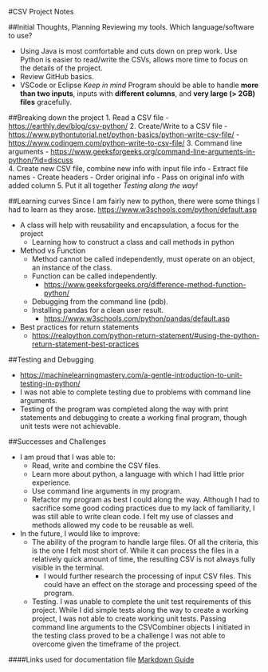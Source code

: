 #CSV Project Notes

##Initial Thoughts, Planning
Reviewing my tools. Which language/software to use?
- Using Java is most comfortable and cuts down on prep work. Use Python is easier to read/write the CSVs, allows more time to focus on the details of the project.
- Review GitHub basics.
- VSCode or Eclipse
*Keep in mind*
Program should be able to handle **more than two inputs**, inputs with **different columns**, and **very large (> 2GB) files** gracefully.

##Breaking down the project
    1. Read a CSV file
        - https://earthly.dev/blog/csv-python/
    2. Create/Write to a CSV file
        - https://www.pythontutorial.net/python-basics/python-write-csv-file/
        - https://www.codingem.com/python-write-to-csv-file/
    3. Command line arguments
        - https://www.geeksforgeeks.org/command-line-arguments-in-python/?id=discuss  
    4. Create new CSV file, combine new info with input file info
        - Extract file names
        - Create headers
        - Order original info
        - Pass on original info with added column
    5. Put it all together
*Testing along the way!*

##Learning curves
Since I am fairly new to python, there were some things I had to learn as they arose.
https://www.w3schools.com/python/default.asp 
- A class will help with reusability and encapsulation, a focus for the project
    - Learning how to construct a class and call methods in python 
- Method vs Function
    - Method cannot be called independently, must operate on an object, an instance of the class.
    - Function can be called independently.
        - https://www.geeksforgeeks.org/difference-method-function-python/ 
    - Debugging from the command line (pdb).
    - Installing pandas for a clean user result.
        - https://www.w3schools.com/python/pandas/default.asp
- Best practices for return statements
    - https://realpython.com/python-return-statement/#using-the-python-return-statement-best-practices 

##Testing and Debugging
- https://machinelearningmastery.com/a-gentle-introduction-to-unit-testing-in-python/ 
- I was not able to complete testing due to problems with command line arguments. 
- Testing of the program was completed along the way with print statements and debugging to create a working final program, though unit tests were not achievable.

##Successes and Challenges
- I am proud that I was able to:
    - Read, write and combine the CSV files.
    - Learn more about python, a language with which I had little prior experience.
    - Use command line arguments in my program.
    - Refactor my program as best I could along the way. Although I had to sacrifice some good coding practices due to my lack of familiarity, I was still able to write clean code. I felt my use of classes and methods allowed my code to be reusable as well.
- In the future, I would like to improve:
    - The ability of the program to handle large files. Of all the criteria, this is the one I felt most short of. While it can process the files in a relatively quick amount of time, the resulting CSV is not always fully visible in the terminal.
        - I would further research the processing of input CSV files. This could have an effect on the storage and processing speed of the program. 
    - Testing. I was unable to complete the unit test requirements of this project. While I did simple tests along the way to create a working project, I was not able to create working unit tests. Passing command line arguments to the CSVCombiner objects I initiated in the testing class proved to be a challenge I was not able to overcome given the timeframe of the project.


####Links used for documentation file
[Markdown Guide](https://www.markdownguide.org/basic-syntax/)